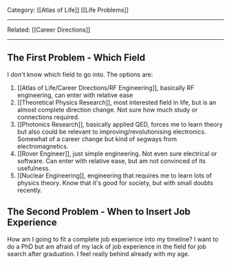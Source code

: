 Category: [[Atlas of Life]] [[Life Problems]] 
___
Related: [[Career Directions]]
___
## The First Problem - Which Field
I don't know which field to go into. The options are:
1. [[Atlas of Life/Career Directions/RF Engineering]], basically RF engineering, can enter with relative ease
2. [[Theoretical Physics Research]], most interested field in life, but is an almost complete direction change. Not sure how much study or connections required. 
3. [[Photonics Research]], basically applied QED, forces me to learn theory but also could be relevant to improving/revolutionising electronics. Somewhat of a career change but kind of segways from electromagnetics. 
4. [[Rover Engineer]], just simple engineering. Not even sure electrical or software. Can enter with relative ease, but am not convinced of its usefulness. 
5. [[Nuclear Engineering]], engineering that requires me to learn lots of physics theory. Know that it's good for society, but with small doubts recently. 
## The Second Problem - When to Insert Job Experience
How am I going to fit a complete job experience into my timeline? I want to do a PhD but am afraid of my lack of job experience in the field for job search after graduation. I feel really behind already with my age. 